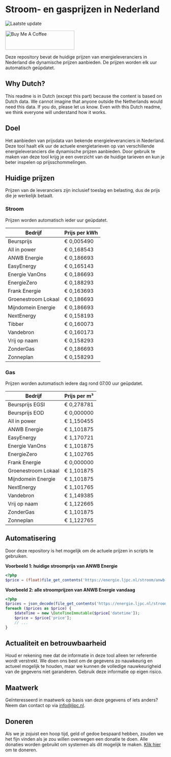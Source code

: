 # Stroom- en gasprijzen in Nederland

![Laatste update](https://img.shields.io/badge/laatste%20update-2024--05--02%2016%3A00%20CET-brightgreen)

<a href="https://www.buymeacoffee.com/Lars-" target="_blank"><img src="https://cdn.buymeacoffee.com/buttons/v2/default-orange.png" alt="Buy Me A Coffee" height="60" style="height: 60px !important;width: 217px !important;" ></a>

Deze repository bevat de huidige prijzen van energieleveranciers in Nederland die dynamische prijzen aanbieden. De prijzen worden elk uur automatisch geüpdatet.

## Why Dutch?

This readme is in Dutch (except this part) because the content is based on Dutch data. We cannot imagine that anyone outside the Netherlands would need this data. If you do, please let us know. Even with this Dutch readme, we think
everyone will understand how it works.

## Doel

Het aanbieden van prijsdata van bekende energieleveranciers in Nederland. Deze tool haalt elk uur de actuele energietarieven op van verschillende energieleveranciers die dynamische prijzen aanbieden. Door gebruik te maken van deze tool
krijg je een overzicht van de huidige tarieven en kun je beter inspelen op prijsschommelingen.

## Huidige prijzen

Prijzen van de leveranciers zijn inclusief toeslag en belasting, dus de prijs die je werkelijk betaalt.

### Stroom

Prijzen worden automatisch ieder uur geüpdatet.

 Bedrijf | Prijs per kWh 
---------|---------------
Beursprijs | € 0,005490
All in power | € 0,168543
ANWB Energie | € 0,186693
EasyEnergy | € 0,165143
Energie VanOns | € 0,186693
EnergieZero | € 0,188293
Frank Energie | € 0,163693
Groenestroom Lokaal | € 0,186693
Mijndomein Energie | € 0,186693
NextEnergy | € 0,158193
Tibber | € 0,160073
Vandebron | € 0,160173
Vrij op naam | € 0,158293
ZonderGas | € 0,186693
Zonneplan | € 0,158293


### Gas

Prijzen worden automatisch iedere dag rond 07.00 uur geüpdatet.

 Bedrijf | Prijs per m³ 
---------|--------------
Beursprijs EGSI | € 0,278781
Beursprijs EOD | € 0,000000
All in power | € 1,150455
ANWB Energie | € 1,101875
EasyEnergy | € 1,170721
Energie VanOns | € 1,101875
EnergieZero | € 1,102765
Frank Energie | € 0,000000
Groenestroom Lokaal | € 1,101875
Mijndomein Energie | € 1,101875
NextEnergy | € 1,101765
Vandebron | € 1,149385
Vrij op naam | € 1,122665
ZonderGas | € 1,101875
Zonneplan | € 1,122765


## Automatisering

Door deze repository is het mogelijk om de actuele prijzen in scripts te gebruiken.

**Voorbeeld 1: huidige stroomprijs van ANWB Energie**

```php
<?php
$price = (float)file_get_contents('https://energie.ljpc.nl/stroom/anwb-energie-nu.txt');

```

**Voorbeeld 2: alle stroomprijzen van ANWB Energie vandaag**

```php
<?php
$prices = json_decode(file_get_contents('https://energie.ljpc.nl/stroom/all-in-power-vandaag.json'),true);
foreach ($prices as $price) {
    $dateTime = new \DateTimeImmutable($price['datetime']);
    $price = $price['price'];
    // ...
}
```

## Actualiteit en betrouwbaarheid

Houd er rekening mee dat de informatie in deze tool alleen ter referentie wordt verstrekt. We doen ons best om de gegevens zo nauwkeurig en actueel mogelijk te houden, maar we kunnen de volledige nauwkeurigheid van de gegevens niet
garanderen. Gebruik deze informatie op eigen risico.

## Maatwerk

Geïnteresseerd in maatwerk op basis van deze gegevens of iets anders? Neem dan contact op
via [info@ljpc.nl](mailto:info@ljpc.nl?subject=Energie%20prijzen).

## Doneren

Als we je zojuist een hoop tijd, geld of gedoe bespaard hebben, zouden we het fijn vinden als je zou willen overwegen een
donatie te doen. Alle donaties worden gebruikt om systemen als dit mogelijk te
maken. [Klik hier](https://www.buymeacoffee.com/Lars-) om te doneren.
